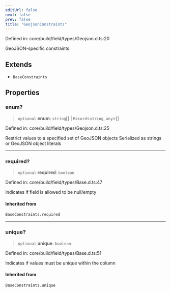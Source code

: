 ```yaml
---
editUrl: false
next: false
prev: false
title: "GeojsonConstraints"
---
```


Defined in: core/build/field/types/Geojson.d.ts:20

GeoJSON-specific constraints

## Extends

- `BaseConstraints`

## Properties

### enum?

> `optional` **enum**: `string`[] \| `Record`\<`string`, `any`\>[]

Defined in: core/build/field/types/Geojson.d.ts:25

Restrict values to a specified set of GeoJSON objects
Serialized as strings or GeoJSON object literals

***

### required?

> `optional` **required**: `boolean`

Defined in: core/build/field/types/Base.d.ts:47

Indicates if field is allowed to be null/empty

#### Inherited from

`BaseConstraints.required`

***

### unique?

> `optional` **unique**: `boolean`

Defined in: core/build/field/types/Base.d.ts:51

Indicates if values must be unique within the column

#### Inherited from

`BaseConstraints.unique`
